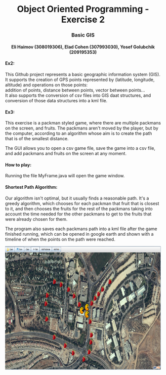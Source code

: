 <h1 align="center">
  Object Oriented Programming - Exercise 2
</h1>
<h3 align="center">
  Basic GIS
</h3>
<h4 align="center">
  Eli Haimov (308019306), Elad Cohen (307993030), Yosef Golubchik (209195353)
</h4>

<h4>Ex2:</h4>
This Github project represents a basic geographic information system (GIS).<br />
It supports the creation of GPS points represented by (latitude, longitude, altitude) and operations on those points:<br />
addition of points, distance between points, vector between points...<br />
It also supports the conversion of csv files into GIS daat structures, and conversion of those data structures into a kml file.<br />

<h4>Ex3:</h4>
This exercise is a packman styled game, where there are multiple packmans on the screen, and fruits.
The packmans aren't moved by the player, but by the computer, according to an algorithm whose aim is to create the path that is of the smallest distance.

The GUI allows you to open a csv game file, save the game into a csv file, and add packmans and fruits on the screen at any moment.

<h4>How to play:</h4>
Running the file MyFrame.java will open the game window.

<h4>Shortest Path Algorithm:</h4>
Our algorithm isn't optimal, but it usually finds a reasonable path.
It's a greedy algorithm, which chooses for each packman that fruit that is closest to it, and then chooses the fruits for the rest of the packmans taking into account the time needed for the other packmans to get to the fruits that were already chosen for them.

The program also saves each packmans path into a kml file after the game finished running, which can be opened in google earth and shown with a timeline of when the points on the path were reached.

<p align="center">
  <img width="847" height="400" src="https://github.com/elihaimov1992/OOP_EX2-EX4/blob/master/packman.PNG?raw=true">
</p>
